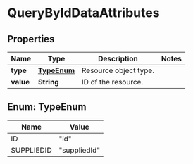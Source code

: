 

# QueryByIdDataAttributes


## Properties

Name | Type | Description | Notes
------------ | ------------- | ------------- | -------------
**type** | [**TypeEnum**](#TypeEnum) | Resource object type. | 
**value** | **String** | ID of the resource. | 



## Enum: TypeEnum

Name | Value
---- | -----
ID | &quot;id&quot;
SUPPLIEDID | &quot;suppliedId&quot;



